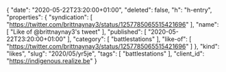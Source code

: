 {
  "date": "2020-05-22T23:20:00+01:00",
  "deleted": false,
  "h": "h-entry",
  "properties": {
    "syndication": [
      "https://twitter.com/brittnaynay3/status/1257785065515421696"
    ],
    "name": [
      "Like of @brittnaynay3's tweet"
    ],
    "published": [
      "2020-05-22T23:20:00+01:00"
    ],
    "category": [
      "battlestations"
    ],
    "like-of": [
      "https://twitter.com/brittnaynay3/status/1257785065515421696"
    ]
  },
  "kind": "likes",
  "slug": "2020/05/yr5je",
  "tags": [
    "battlestations"
  ],
  "client_id": "https://indigenous.realize.be"
}
